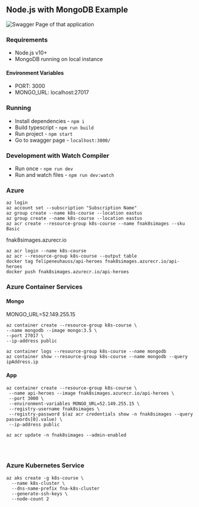 ## Node.js with MongoDB Example

<img src="https://i.imgur.com/V6k9QVB.png" alt="Swagger Page of that application" title="Swagger Page of that application"/>

### Requirements

- Node.js v10+
- MongoDB running on local instance

#### Environment Variables

- PORT: 3000
- MONGO_URL: localhost:27017

### Running

- Install dependencies - `npm i`
- Build typescript - `npm run build`
- Run project - `npm start`
- Go to swagger page - `localhost:3000/`

### Development with Watch Compiler

- Run once - `npm run dev`
- Run and watch files - `npm run dev:watch`

### Azure

```shell
az login
az account set --subscription "Subscription Name"
az group create --name k8s-course --location eastus
az group create --name k8s-course --location eastus
az acr create --resource-group k8s-course --name fnak8simages --sku Basic
```

fnak8simages.azurecr.io

```shell
az acr login --name k8s-course
az acr --resource-group k8s-course --output table
docker tag felipeneuhauss/api-heroes fnak8simages.azurecr.io/api-heroes
docker push fnak8simages.azurecr.io/api-heroes
```

### Azure Container Services
#### Mongo
MONGO_URL=52.149.255.15
```shell
az container create --resource-group k8s-course \
--name mongodb --image mongo:3.5 \
--port 27017 \
--ip-address public

az container logs --resource-group k8s-course --name mongodb 
az container show --resource-group k8s-course --name mongodb --query ipAddress.ip
```
#### App

```shell
az container create --resource-group k8s-course \
 --name api-heroes --image fnak8simages.azurecr.io/api-heroes \
 --port 3000 \
 --environment-variables MONGO_URL=52.149.255.15 \
 --registry-username fnak8simages \
 --registry-password $(az acr credentials show -n fnak8simages --query passwords[0].value) \
 --ip-address public 
 
az acr update -n fnak8simages --admin-enabled  


 
```
### Azure Kubernetes Service 

```shell
az aks create -g k8s-course \
  --name k8s-cluster \
  --dns-name-prefix fna-k8s-cluster
  --generate-ssh-keys \
  --node-count 2    
```

